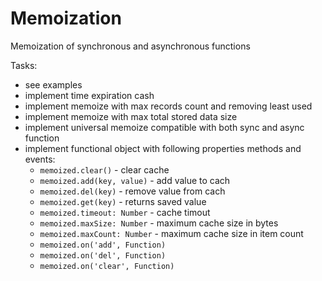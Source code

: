 # Memoization

Memoization of synchronous and asynchronous functions

Tasks:
+ see examples
+ implement time expiration cash
+ implement memoize with max records count and removing least used
+ implement memoize with max total stored data size
+ implement universal memoize compatible with both sync and async function
+ implement functional object with following properties methods and events:
  + `memoized.clear()` - clear cache
  + `memoized.add(key, value)` - add value to cach
  + `memoized.del(key)` - remove value from cach
  + `memoized.get(key)` - returns saved value
  + `memoized.timeout: Number` - cache timout
  + `memoized.maxSize: Number` - maximum cache size in bytes
  + `memoized.maxCount: Number` - maximum cache size in item count
  + `memoized.on('add', Function)`
  + `memoized.on('del', Function)`
  + `memoized.on('clear', Function)`
